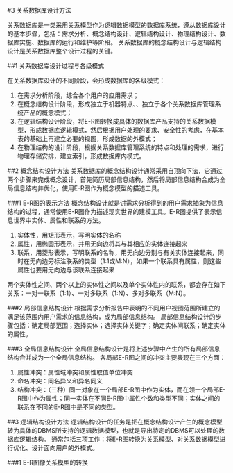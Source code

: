 #3 关系数据库设计方法

关系数据库是一类采用关系模型作为逻辑数据模型的数据库系统，遵从数据库设计的基本步骤，包括：需求分析、概念结构设计、逻辑结构设计、物理结构设计、数据库实施、数据库的运行和维护等阶段。
关系数据库的概念结构设计与逻辑结构设计是关系数据库整个设计过程的关键。

##1 关系数据库设计过程与各级模式

在关系数据库设计的不同阶段，会形成数据库的各级模式：
1. 在需求分析阶段，综合各个用户的应用需求；
2. 在概念结构设计阶段，形成独立于机器特点、、独立于各个关系数据库管理系统产品的概念模式；
3. 在逻辑结构设计阶段，将E-R图转换成具体的数据库产品支持的关系数据模型，形成数据库逻辑模式，然后根据用户处理的要求、安全性的考虑，在基本表的基础上再建立必要的视图，形成数据的外模式；
4. 在物理结构的设计阶段，根据关系数据库管理系统的特点和处理的需求，进行物理存储安排，建立索引，形成数据库内模式。

##2 概念结构设计方法
关系数据库的概念结构设计通常采用自顶向下法，它通过两个步骤来完成概念设计，首先简历局部信息结构，然后将局部信息结构合成为全局信息结构并优化，使用E-R图作为概念模型的描述工具。

###1 E-R图的表示方法
概念结构设计就是讲需求分析得到的用户需求抽象为信息结构的过程，通常使用E-R图作为描述现实世界的建模工具。E-R图提供了表示信息世界中实体、属性和联系的方法。

1. 实体性，用矩形表示，写明实体的名称
2. 属性，用椭圆形表示，并用无向边将其与其相应的实体连接起来
3. 联系，用菱形表示，写明联系的名称，用无向边分别与有关实体连接起来，同时在无向边旁标注联系的类型（1:1或M:N），如果一个联系具有属性，则这些属性也要用无向边与该联系连接起来

两个实体性之间、两个以上的实体性之间以及单个实体性内的联系，都会存在如下关系：一对一联系（1:1）、一对多联系（1:N）、多对多联系（M:N）。

###2 局部信息结构设计
根据需求分析报告中表明的不同用户视图范围所建立的满足该范围内用户需求的信息结构，成为局部信息结构。
局部信息结构设计的步骤包括：确定局部范围；选择实体；选择实体关键字；确定实体间联系；确定实体的属性。

###3 全局信息结构设计
全局信息结构设计是将上述步骤中产生的所有局部信息结构合并成为一个全局信息结构。
各局部E-R图之间的冲突主要表现在三个方面：
1. 属性冲突：属性域冲突和属性取值单位冲突
2. 命名冲突：同名异义和异名同义
3. 结构冲突：（三种）同一对象在一个局部E-R图中作为实体，而在领一个局部E-R图中作为属性；同一实体在不同E-R图中属性个数和类型不同；实体之间的联系在不同的E-R图中是不同的类型。

##3 逻辑结构设计方法
逻辑结构设计的任务是把在概念结构设计产生的概念模型转为具体的DBMS所支持的逻辑数据模型，也就是导出特定的DBMS可以处理的数据库逻辑结构。
通常包括三项工作：将E-R图转换为关系模型、对关系数据模型进行优化、设计面向用户的外模式。

###1 E-R图像关系模型的转换
